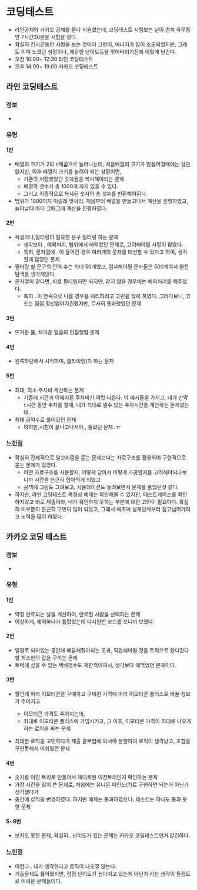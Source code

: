 # 코딩테스트
 - 라인공채와 카카오 공채를 둘다 지원했는데, 코딩테스트 시험보는 날이 겹쳐 하루동안 7시간30분을 시험을 쳤다.
 - 확실히 긴시간동안 시험을 보는 것이라 그런지, 에너지가 많이 소모되었지만, 그래도 이때 느꼈던 심정이나, 체감한 난이도등을 잊어버리기전에 이렇게 남긴다. 
 - 오전 10:00~ 12:30 라인 코딩테스트
 - 오후 14:00~ 19:00 카카오 코딩테스트
## 라인 코딩테스트 
### 정보 
 - 


### 유형 
#### 1번
 - 배열의 크기가 2의 n제곱으로 늘어나는데, 처음배열의 크기가 만들어질때에는 상관없지만, 이후 배열의 크기를 늘려야 되는 상황이면, 
   - 기존의 저장했었던 숫자들을 복사해야되는 문제
   - 배열의 갯수가 총 1000개 까지 있을 수 있다. 
   - 그리고 최종적으로 복사된 숫자의 총 갯수를 반환해야된다. 
 - 범위가 1000까지 이길래 앗싸리, 처음부터 배열을 만들고나서 계산을 진행하였고, 늘어날때 마다 그때그때 계산을 진행하였다.

#### 2번
 - 욕설이나,필터링이 필요한 문구 필터링 하는 문제
   - 생각보다 , 예외처리, 범위에서 애먹었던 문제로, 고려해야될 사항이 많았다. 
   - 특히, 문자열에 `.`이 들어간 경우 여러개의 문자를 대신할 수 있다고 하여, 생각할게 많았던 문제
 - 필터링 할 문구의 단어 수는 최대 50개였고, 검사해야될 문자들은 500개여서 완전탐색을 생각해냈다. 
 - 문자열이 같다면, 바로 필터링하면 되지만, 같지 않을 경우에는 예외처리를 해주었다. 
   - 특히 `.`이 연속으로 나올 경우를 처리하려고 고민을 많이 하였다. 그러다보니, 코드는 점점 정신없어지긴했지만, 무사히 통과했었던 문제
 
#### 3번
 - 뜨거운 불, 차가운 얼음의 인접행렬 문제
#### 4번
 - 왼쪽하단에서 시작하여, 클라이밍(?) 하는 문제
#### 5번
 - 최대, 최소 주차비 계산하는 문제
   - 기존에 시간과 이에따른 주차비가 여럿 나온다. 이 예시들을 가지고, 내가 만약 `t`시간 동안 주차를 할때, 내가 최대로 낼수 있는 주차시간을 계산하는 문제였는데..
 - 최대 공약수로 풀어갔던 문제 
   - 하지만,시험이 끝나고나서야,, 풀렸던 문제..ㅠ

### 느낀점
 - 확실히 전체적으로 알고리즘을 묻는 문제보다는 자료구조를 활용하여 구현적으로 묻는 문제가 많았다.
   - 어떤 자료구조를 사용할지, 어떻게 담아서 어떻게 가공할지를 고려해야되다보니까 시간을 은근히 잡아먹게 되었고
   - 공책에 그림도 그려보고, 시뮬레이션도 돌려보면서 문제를 풀었던것 같다. 
 - 하지만, 라인 코딩테스트 특정상 예제는 확인해볼 수 있지만, 테스트케이스를 확인하지않고 바로 제출이라, 내가 확인하지 못하는 부분에 대한 고민이 필요하다. 
    확실히 이부분이 은근히 고민이 많이 되었고, 그래서 애초에 설계단계부터 짚고넘어가려고 노력을 많이 하였다.

## 카카오 코딩 테스트

### 정보 
- 

### 유형
#### 1번
- 약정 만료되는 날을 계산하여, 만료된 사람을 선택하는 문제
- 이상하게, 예외하나가 틀렸었는데 다시한번 코드를 보니까 보였다.
#### 2번
- 일렬로 되어있는 공간에 배달해줘야되는 곳과, 픽업해야될 것을 트럭으로 왔다갔다할 최소한의 값을 구하는 문제
- 트럭에 싣을 수 있는 택배갯수도 제한적이여서, 생각보다 애먹었던 문제이다. 
#### 3번
 - 할인에 따라 이모티콘을 구매하고 구매한 가격에 따라 이모티콘 플러스로 바꿀 정보가 주어지고
   - 이모티콘 가격도 주어지는데, 
   - 최대로 이모티콘 플러스에 가입시키고, 그 이후, 이모티콘 가격이 최대로 나오게 하는 로직을 짜는 문제
 
 - 최대한 로직을 고민하다가 제출 끝무렵에 와서야 분할하여 로직이 생각났고, 조합을 구현못해서 아쉬웠던 문제

#### 4번
 - 숫자를 이진 트리로 만들어서 제대로된 이진트리인지 확인하는 문제
 - 가장 시간을 많이 쓴 문제로, 처음에는 유니온 파인드(?)로 구현하면 되는거 아닌가 생각했다가
 - 중간에 로직을 변경하였다. 하지만 예제는 통과하였으나, 테스트는 하나도 통과 못한 문제
#### 5~8번
 - 보지도 못한 문제, 확실히.. 난이도가 있는 문제는 카카오 코딩테스트인거 같긴하다.

### 느낀점
 - 어렵다.. 내가 생각한다고 로직이 나오질 않는다. 
 - 기출문제도 풀어봤지만, 점점 난이도가 높아지고 있는게 아닌가 라는 생각이 들정도로 어려운 문제들이다. 
